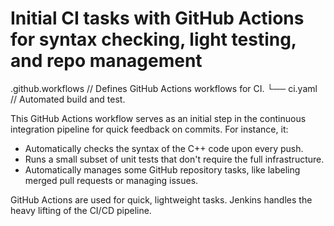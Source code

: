 # Initial CI tasks with GitHub Actions for syntax checking, light testing, and repo management

.github.workflows // Defines GitHub Actions workflows for CI.
└── ci.yaml		  // Automated build and test.

This GitHub Actions workflow serves as an initial step in the continuous integration pipeline for quick feedback on commits. For instance, it:

- Automatically checks the syntax of the C++ code upon every push.
- Runs a small subset of unit tests that don't require the full infrastructure.
- Automatically manages some GitHub repository tasks, like labeling merged pull requests or managing issues.

GitHub Actions are used for quick, lightweight tasks. Jenkins handles the heavy lifting of the CI/CD pipeline.